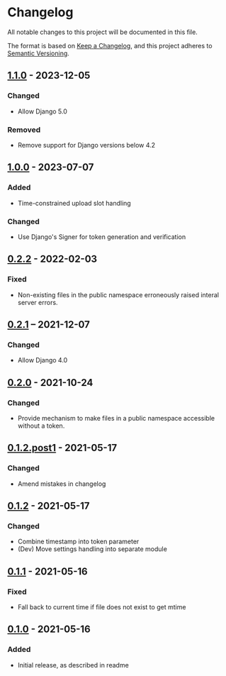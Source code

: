 # Changelog
All notable changes to this project will be documented in this file.

The format is based on [Keep a Changelog](https://keepachangelog.com/en/1.0.0/),
and this project adheres to [Semantic Versioning](https://semver.org/spec/v2.0.0.html).

## [1.1.0] - 2023-12-05

### Changed
- Allow Django 5.0

### Removed

- Remove support for Django versions below 4.2

## [1.0.0] - 2023-07-07
### Added
- Time-constrained upload slot handling

### Changed
- Use Django's Signer for token generation and verification

## [0.2.2] - 2022-02-03
### Fixed
- Non-existing files in the public namespace erroneously raised interal server errors.

## [0.2.1] – 2021-12-07
### Changed
- Allow Django 4.0

## [0.2.0] - 2021-10-24
### Changed
- Provide mechanism to make files in a public namespace accessible without a token.

## [0.1.2.post1] - 2021-05-17
### Changed
- Amend mistakes in changelog

## [0.1.2] - 2021-05-17
### Changed
- Combine timestamp into token parameter
- (Dev) Move settings handling into separate module

## [0.1.1] - 2021-05-16
### Fixed
- Fall back to current time if file does not exist to get mtime

## [0.1.0] - 2021-05-16
### Added
- Initial release, as described in readme

[Unreleased]: https://edugit.org/AlekSIS/libs/django-titofisto/-/tree/master
[0.1.0]: https://edugit.org/AlekSIS/libs/django-titofisto/-/tags/0.1.0
[0.1.1]: https://edugit.org/AlekSIS/libs/django-titofisto/-/tags/0.1.1
[0.1.2]: https://edugit.org/AlekSIS/libs/django-titofisto/-/tags/0.1.2
[0.1.2.post1]: https://edugit.org/AlekSIS/libs/django-titofisto/-/tags/0.1.2.post1
[0.2.0]: https://edugit.org/AlekSIS/libs/django-titofisto/-/tags/0.2.0
[0.2.1]: https://edugit.org/AlekSIS/libs/django-titofisto/-/tags/0.2.1
[0.2.2]: https://edugit.org/AlekSIS/libs/django-titofisto/-/tags/0.2.2
[1.0.0]: https://edugit.org/AlekSIS/libs/django-titofisto/-/tags/1.0.0
[1.1.0]: https://edugit.org/AlekSIS/libs/django-titofisto/-/tags/1.1.0
